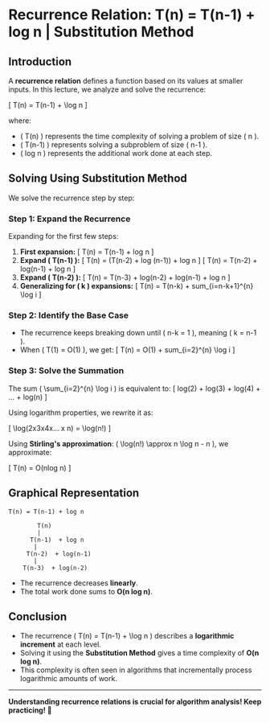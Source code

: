 # **Recurrence Relation: T(n) = T(n-1) + log n | Substitution Method**  

## **Introduction**
A **recurrence relation** defines a function based on its values at smaller inputs. In this lecture, we analyze and solve the recurrence:

\[ T(n) = T(n-1) + \log n \]

where:
- \( T(n) \) represents the time complexity of solving a problem of size \( n \).
- \( T(n-1) \) represents solving a subproblem of size \( n-1 \).
- \( log n \) represents the additional work done at each step.

## **Solving Using Substitution Method**
We solve the recurrence step by step:

### **Step 1: Expand the Recurrence**
Expanding for the first few steps:
1. **First expansion:**
   \[ T(n) = T(n-1) + log n \]
2. **Expand \( T(n-1) \):**
   \[ T(n) = (T(n-2) + log (n-1)) + log n \]
   \[ T(n) = T(n-2) + log(n-1) + log n \]
3. **Expand \( T(n-2) \):**
   \[ T(n) = T(n-3) + log(n-2) + log(n-1) + log n \]
4. **Generalizing for \( k \) expansions:**
   \[ T(n) = T(n-k) + sum_{i=n-k+1}^{n} \log i \]

### **Step 2: Identify the Base Case**
- The recurrence keeps breaking down until \( n-k = 1 \), meaning \( k = n-1 \).
- When \( T(1) = O(1) \), we get:
  \[ T(n) = O(1) + sum_{i=2}^{n} \log i \]

### **Step 3: Solve the Summation**
The sum \( \sum_{i=2}^{n} \log i \) is equivalent to:
\[ log(2) + log(3) + log(4) + ... + log(n) \]

Using logarithm properties, we rewrite it as:

\[ \log(2x3x4x... x n) = \log(n!) \]

Using **Stirling's approximation**:  \( \log(n!) \approx n \log n - n \), we approximate:

\[ T(n) = O(nlog n) \]

## **Graphical Representation**
```
T(n) = T(n-1) + log n

        T(n)
        |
      T(n-1)  + log n
       |
     T(n-2)  + log(n-1)
       |
    T(n-3)  + log(n-2)
```
- The recurrence decreases **linearly**.
- The total work done sums to **O(n log n)**.

## **Conclusion**
- The recurrence \( T(n) = T(n-1) + \log n \) describes a **logarithmic increment** at each level.
- Solving it using the **Substitution Method** gives a time complexity of **O(n log n)**.
- This complexity is often seen in algorithms that incrementally process logarithmic amounts of work.

---
**Understanding recurrence relations is crucial for algorithm analysis! Keep practicing! 🚀**


